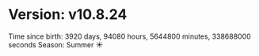 # Version: v10.8.24
Time since birth: 3920 days, 94080 hours, 5644800 minutes, 338688000 seconds
Season: Summer ☀️
